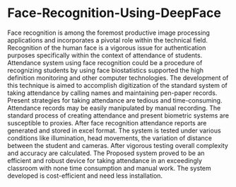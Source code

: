 # Face-Recognition-Using-DeepFace
Face recognition is among the foremost productive image processing applications and incorporates a pivotal role within the technical field. Recognition of the human face is a vigorous issue for authentication purposes specifically within the context of attendance of students. Attendance system using face recognition could be a procedure of recognizing students by using face biostatistics supported the high definition monitoring and other computer technologies. The development of this technique is aimed to accomplish digitization of the standard system of taking attendance by calling names and maintaining pen-paper records. Present strategies for taking attendance are tedious and time-consuming. Attendance records may be easily manipulated by manual recording. The standard process of creating attendance and present biometric systems are susceptible to proxies. After face recognition attendance reports are generated and stored in excel format. The system is tested under various conditions like illumination, head movements, the variation of distance between the student and cameras. After vigorous testing overall complexity and accuracy are calculated. The Proposed system proved to be an efficient and robust device for taking attendance in an exceedingly classroom with none time consumption and manual work. The system developed is cost-efficient and need less installation.
